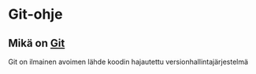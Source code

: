 # Git-ohje

## Mikä on [Git](https://git-scm.com/)

Git on ilmainen avoimen lähde koodin hajautettu versionhallintajärjestelmä
